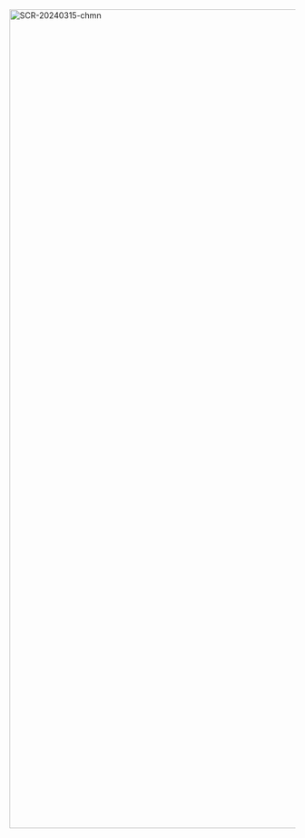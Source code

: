 <img width="1440" alt="SCR-20240315-chmn" src="https://github.com/ALL-ALL-ALL/Trois-boutons/assets/157831738/7bec8002-2622-43c4-8d21-070699923c91">
